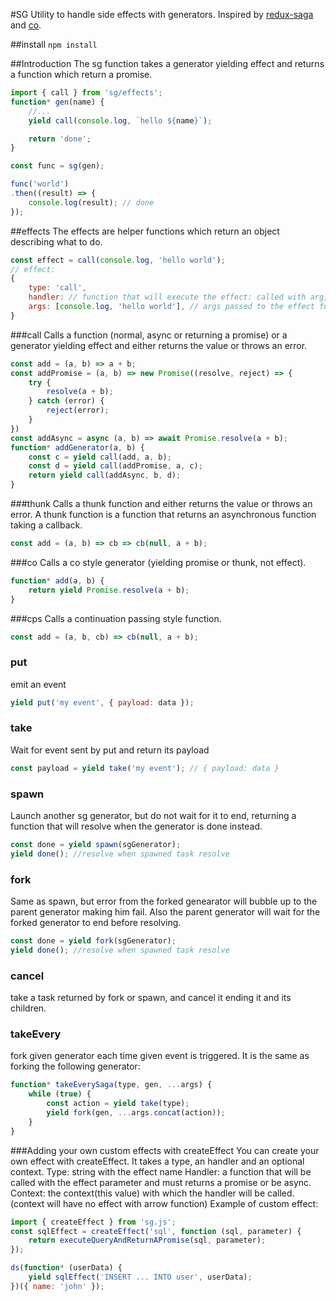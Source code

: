 #SG
Utility to handle side effects with generators. Inspired by [redux-saga](https://github.com/yelouafi/redux-saga) and [co](https://github.com/tj/co).

##install
`npm install`

##Introduction
The sg function takes a generator yielding effect and returns a function which return a promise.
```js
import { call } from 'sg/effects';
function* gen(name) {
    //...
    yield call(console.log, `hello ${name}`);

    return 'done';
}

const func = sg(gen);

func('world')
.then((result) => {
    console.log(result); // done
});
```

##effects
The effects are helper functions which return an object describing what to do.

```js
const effect = call(console.log, 'hello world');
// effect:
{
    type: 'call',
    handler: // function that will execute the effect: called with arg, and returning a promise
    args: [console.log, 'hello world'], // args passed to the effect function
}
```

###call
Calls a function (normal, async or returning a promise) or a generator yielding effect and either returns the value or throws an error.
```js
const add = (a, b) => a + b;
const addPromise = (a, b) => new Promise((resolve, reject) => {
    try {
        resolve(a + b);
    } catch (error) {
        reject(error);
    }
})
const addAsync = async (a, b) => await Promise.resolve(a + b);
function* addGenerator(a, b) {
    const c = yield call(add, a, b);
    const d = yield call(addPromise, a, c);
    return yield call(addAsync, b, d);
}
```

###thunk
Calls a thunk function and either returns the value or throws an error.
A thunk function is a function that returns an asynchronous function taking a callback.
```js
const add = (a, b) => cb => cb(null, a + b);
```

###co
Calls a co style generator (yielding promise or thunk, not effect).
```js
function* add(a, b) {
    return yield Promise.resolve(a + b);
}
```

###cps
Calls a continuation passing style function.
```js
const add = (a, b, cb) => cb(null, a + b);
```

### put
emit an event
```js
yield put('my event', { payload: data });
```

### take
Wait for event sent by put and return its payload
```js
const payload = yield take('my event'); // { payload: data }
```

### spawn
Launch another sg generator, but do not wait for it to end, returning a function that will resolve when the generator is done instead.
```js
const done = yield spawn(sgGenerator);
yield done(); //resolve when spawned task resolve
```

### fork
Same as spawn, but error from the forked genearator will bubble up to the parent generator making him fail. Also the parent generator will wait for the forked generator to end before resolving.
```js
const done = yield fork(sgGenerator);
yield done(); //resolve when spawned task resolve
```

### cancel
take a task returned by fork or spawn, and cancel it ending it and its children.

### takeEvery
fork given generator each time given event is triggered.
It is the same as forking the following generator:
```js
function* takeEverySaga(type, gen, ...args) {
    while (true) {
        const action = yield take(type);
        yield fork(gen, ...args.concat(action));
    }
}
```

###Adding your own custom effects with createEffect
You can create your own effect with createEffect.
It takes a type, an handler and an optional context.
Type: string with the effect name
Handler: a function that will be called with the effect parameter and must returns a promise or be async.
Context: the context(this value) with which the handler will be called. (context will have no effect with arrow function)
Example of custom effect:
```js
import { createEffect } from 'sg.js';
const sqlEffect = createEffect('sql', function (sql, parameter) {
    return executeQueryAndReturnAPromise(sql, parameter);
});

ds(function* (userData) {
    yield sqlEffect('INSERT ... INTO user', userData);
})({ name: 'john' });
```
